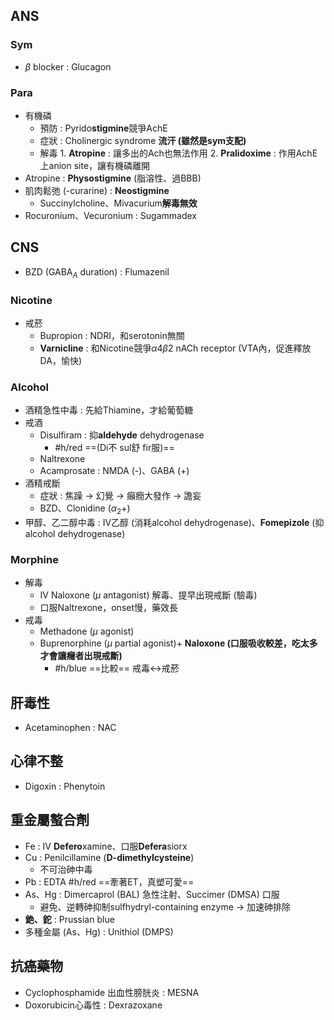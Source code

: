 ## ANS
### Sym
- $\beta$ blocker : Glucagon
### Para
- 有機磷
	- 預防 : Pyrido**stigmine**競爭AchE
	- 症狀 : Cholinergic syndrome **流汗 (雖然是sym支配)** 
	- 解毒
			1. **Atropine** : 讓多出的Ach也無法作用
			2. **Pralidoxime** : 作用AchE上anion site，讓有機磷離開
- Atropine : **Physostigmine** (脂溶性、過BBB)
- 肌肉鬆弛 (-curarine) : **Neostigmine**
	- Succinylcholine、Mivacurium**解毒無效**
- Rocuronium、Vecuronium : Sugammadex
## CNS
- BZD (GABA$_A$ duration) : Flumazenil
### Nicotine
- 戒菸 
	- Bupropion  : NDRI，和serotonin無關
	- **Varnicline** : 和Nicotine競爭$\alpha 4 \beta2$ nACh receptor (VTA內，促進釋放DA，愉快)
### Alcohol
- 酒精急性中毒 : 先給Thiamine，才給葡萄糖
- 戒酒
	- Disulfiram  : 抑**aldehyde** dehydrogenase
		- #h/red ==(Di不 sul舒 fir服)==
	- Naltrexone
	- Acamprosate : NMDA (-)、GABA (+)
- 酒精戒斷
	- 症狀 : 焦躁 -> 幻覺 -> 癲癇大發作 -> 譫妄
	- BZD、Clonidine ($\alpha_2 +$)
- 甲醇、乙二醇中毒 : IV乙醇 (消耗alcohol dehydrogenase)、**Fomepizole** (抑alcohol dehydrogenase)
### Morphine
- 解毒
	- IV Naloxone ($\mu$ antagonist) 解毒、提早出現戒斷 (驗毒)
	- 口服Naltrexone，onset慢，藥效長
- 戒毒
	- Methadone  ($\mu$ agonist)
	- Buprenorphine ($\mu$ partial agonist)+ **Naloxone (口服吸收較差，吃太多才會讓癮者出現戒斷)**
		- #h/blue ==比較== 戒毒<->戒菸
## 肝毒性
- Acetaminophen : NAC
## 心律不整
- Digoxin : Phenytoin
## 重金屬螯合劑
- Fe : IV **Defero**xamine、口服**Defera**siorx
- Cu : Penilcillamine (**D-dimethylcysteine**)
	- 不可治砷中毒
- Pb : EDTA #h/red ==牽著ET，真塑可愛==
- As、Hg : Dimercaprol (BAL) 急性注射、Succimer  (DMSA) 口服
	- 避免、逆轉砷抑制sulfhydryl-containing enzyme -> 加速砷排除
- **銫、鉈** : Prussian blue
- 多種金屬 (As、Hg) : Unithiol (DMPS)
## 抗癌藥物
- Cyclophosphamide 出血性膀胱炎 : MESNA
- Doxorubicin心毒性 : Dexrazoxane
